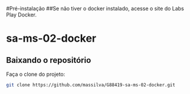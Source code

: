 #Pré-instalação
##Se não tiver o docker instalado, acesse o site do Labs Play Docker.



# sa-ms-02-docker

## Baixando o repositório

Faça o clone do projeto:

```bash
git clone https://github.com/massilva/G88419-sa-ms-02-docker.git
```
